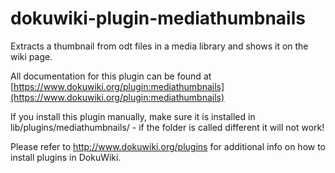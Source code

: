 # dokuwiki-plugin-mediathumbnails
Extracts a thumbnail from odt files in a media library and shows it on the wiki page.

All documentation for this plugin can be found at
[https://www.dokuwiki.org/plugin:mediathumbnails](https://www.dokuwiki.org/plugin:mediathumbnails)

If you install this plugin manually, make sure it is installed in
lib/plugins/mediathumbnails/ - if the folder is called different it
will not work!

Please refer to http://www.dokuwiki.org/plugins for additional info
on how to install plugins in DokuWiki.